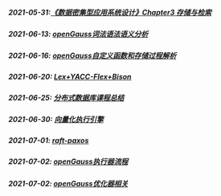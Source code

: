 ##### **2021-05-31:**[《数据密集型应用系统设计》Chapter3 存储与检索](https://github.com/YangHao666666/blog/blob/master/%E8%AF%BB%E4%B9%A6%E7%AC%94%E8%AE%B0/%E6%95%B0%E6%8D%AE%E5%AF%86%E9%9B%86%E5%9E%8B%E5%BA%94%E7%94%A8%E7%B3%BB%E7%BB%9F%E8%AE%BE%E8%AE%A1/Chapter3-%E5%AD%98%E5%82%A8%E4%B8%8E%E6%A3%80%E7%B4%A2.md)

##### **2021-06-13:** **[openGauss词法语法语义分析](https://github.com/YangHao666666/blog/blob/master/%E6%95%B0%E6%8D%AE%E5%BA%93%E6%BA%90%E7%A0%81%E7%9B%B8%E5%85%B3/openGauss/openGauss%E8%AF%8D%E6%B3%95%E8%AF%AD%E6%B3%95%E8%AF%AD%E4%B9%89%E5%88%86%E6%9E%90.md)**

##### 2021-06-16:  [openGauss自定义函数和存储过程解析](https://github.com/YangHao666666/blog/blob/master/%E6%95%B0%E6%8D%AE%E5%BA%93%E6%BA%90%E7%A0%81%E7%9B%B8%E5%85%B3/openGauss/openGauss%E8%87%AA%E5%AE%9A%E4%B9%89%E5%87%BD%E6%95%B0%E5%92%8C%E5%AD%98%E5%82%A8%E8%BF%87%E7%A8%8B%E8%A7%A3%E6%9E%90.md)

##### 2021-06-20: **[Lex+YACC-Flex+Bison](https://github.com/YangHao666666/blog/blob/master/database-design/lex-gram/Lex%2BYACC-Flex%2BBison.md)**

##### 2021-06-25: **[分布式数据库课程总结](https://github.com/YangHao666666/blog/blob/master/%E8%AF%BB%E4%B9%A6%E7%AC%94%E8%AE%B0/%E5%88%86%E5%B8%83%E5%BC%8F%E6%95%B0%E6%8D%AE%E5%BA%93%E8%AF%BE%E7%A8%8B/%E5%88%86%E5%B8%83%E5%BC%8F%E6%95%B0%E6%8D%AE%E5%BA%93%E8%AF%BE%E7%A8%8B%E6%80%BB%E7%BB%93.md)**

##### 2021-06-30: [向量化执行引擎](https://github.com/YangHao666666/blog/blob/master/database-design/executor/%E5%90%91%E9%87%8F%E5%8C%96%E6%89%A7%E8%A1%8C%E5%BC%95%E6%93%8E.md)

##### 2021-07-01: [raft-paxos](https://github.com/YangHao666666/blog/blob/master/%E5%88%86%E5%B8%83%E5%BC%8F%E7%9B%B8%E5%85%B3/%E5%88%86%E5%B8%83%E5%BC%8F%E4%B8%80%E8%87%B4%E6%80%A7%E5%8D%8F%E8%AE%AE/raft-paxos.md)

##### 2021-07-02: [openGauss执行器流程](https://github.com/YangHao666666/blog/blob/master/%E6%95%B0%E6%8D%AE%E5%BA%93%E6%BA%90%E7%A0%81%E7%9B%B8%E5%85%B3/openGauss/openGauss%E6%89%A7%E8%A1%8C%E5%99%A8%E6%B5%81%E7%A8%8B.md)

##### 2021-07-02: [openGauss优化器相关](https://github.com/YangHao666666/blog/blob/master/%E6%95%B0%E6%8D%AE%E5%BA%93%E6%BA%90%E7%A0%81%E7%9B%B8%E5%85%B3/openGauss/openGauss%E4%BC%98%E5%8C%96%E5%99%A8%E7%9B%B8%E5%85%B3.md)


